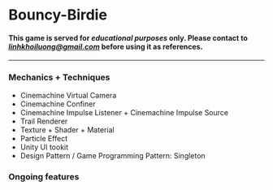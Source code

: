 # Bouncy-Birdie

#### This game is served for ***educational purposes*** only. Please contact to *linhkhoiluong@gmail.com* before using it as references.
---
### Mechanics + Techniques

- Cinemachine Virtual Camera
- Cinemachine Confiner
- Cinemachine Impulse Listener + Cinemachine Impulse Source
- Trail Renderer
- Texture + Shader + Material
- Particle Effect
- Unity UI tookit
- Design Pattern / Game Programming Pattern: Singleton


### Ongoing features

